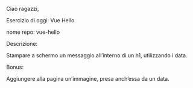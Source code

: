 Ciao ragazzi,

Esercizio di oggi: Vue Hello

nome repo: vue-hello

Descrizione:

Stampare a schermo un messaggio all’interno di un h1, utilizzando i data.

Bonus:

Aggiungere alla pagina un’immagine, presa anch’essa da un data.